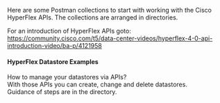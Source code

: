 Here are some Postman collections to start with working with the Cisco HyperFlex APIs.
The collections are arranged in directories.

For an introduction of HyperFlex APIs goto: https://community.cisco.com/t5/data-center-videos/hyperflex-4-0-api-introduction-video/ba-p/4121958

#### HyperFlex Datastore Examples  
How to manage your datastores via APIs?  
With those APIs you can create, change and delete datastores.  
Guidance of steps are in the directory.  
